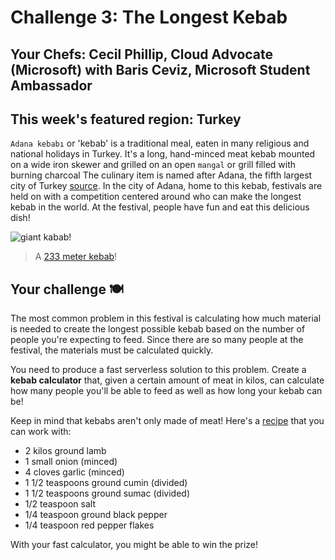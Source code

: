 # Challenge 3: The Longest Kebab
 
## Your Chefs: Cecil Phillip, Cloud Advocate (Microsoft) with Baris Ceviz, Microsoft Student Ambassador 
 
## This week's featured region: Turkey
 
`Adana kebabı` or 'kebab' is a traditional meal, eaten in many religious and national holidays in Turkey. It's a long, hand-minced meat kebab mounted on a wide iron skewer and grilled on an open `mangal` or grill filled with burning charcoal The culinary item is named after Adana, the fifth largest city of Turkey [source](https://en.wikipedia.org/wiki/Adana_kebab%C4%B1). In the city of Adana, home to this kebab, festivals are held on with a competition centered around who can make the longest kebab in the world. At the festival, people have fun and eat this delicious dish!
 
![giant kabab!](graphics/giant-kebab.png)
 
> A [233 meter kebab](https://www.youtube.com/watch?v=yj4FADNGhMY&ab_channel=ShowAnaHaber)!
## Your challenge 🍽 
 
The most common problem in this festival is calculating how much material is needed to create the longest possible kebab based on the number of people you're expecting to feed. Since there are so many people at the festival, the materials must be calculated quickly.
 
You need to produce a fast serverless solution to this problem. Create a **kebab calculator** that, given a certain amount of meat in kilos, can calculate how many people you'll be able to feed as well as how long your kebab can be!
 
Keep in mind that kebabs aren't only made of meat! Here's a [recipe](https://www.thespruceeats.com/adana-kebab-4164647) that you can work with:
 
- 2 kilos ground lamb
- 1 small onion (minced)
- 4 cloves garlic (minced)
- 1 1/2 teaspoons ground cumin (divided)
- 1 1/2 teaspoons ground sumac (divided)
- 1/2 teaspoon salt
- 1/4 teaspoon ground black pepper
- 1/4 teaspoon red pepper flakes
 
With your fast calculator, you might be able to win the prize!